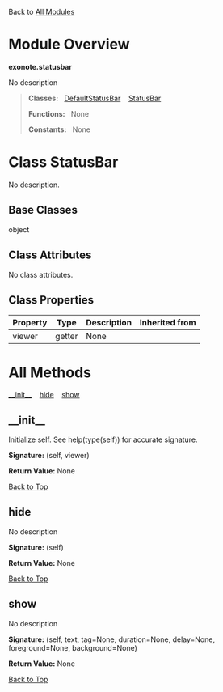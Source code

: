 Back to [All Modules](https://github.com/pyrustic/exonote/blob/master/docs/modules/README.md#readme)

# Module Overview

**exonote.statusbar**
 
No description

> **Classes:** &nbsp; [DefaultStatusBar](https://github.com/pyrustic/exonote/blob/master/docs/modules/content/exonote.statusbar/content/classes/DefaultStatusBar.md#class-defaultstatusbar) &nbsp;&nbsp; [StatusBar](https://github.com/pyrustic/exonote/blob/master/docs/modules/content/exonote.statusbar/content/classes/StatusBar.md#class-statusbar)
>
> **Functions:** &nbsp; None
>
> **Constants:** &nbsp; None

# Class StatusBar
No description.

## Base Classes
object

## Class Attributes
No class attributes.

## Class Properties
|Property|Type|Description|Inherited from|
|---|---|---|---|
|viewer|getter|None||



# All Methods
[\_\_init\_\_](#__init__) &nbsp;&nbsp; [hide](#hide) &nbsp;&nbsp; [show](#show)

## \_\_init\_\_
Initialize self.  See help(type(self)) for accurate signature.



**Signature:** (self, viewer)





**Return Value:** None

[Back to Top](#module-overview)


## hide
No description



**Signature:** (self)





**Return Value:** None

[Back to Top](#module-overview)


## show
No description



**Signature:** (self, text, tag=None, duration=None, delay=None, foreground=None, background=None)





**Return Value:** None

[Back to Top](#module-overview)



